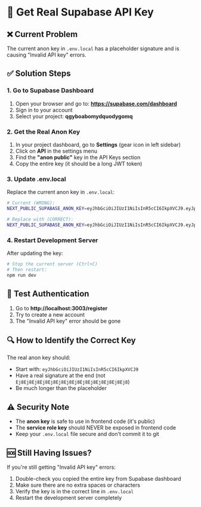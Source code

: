 # 🔑 Get Real Supabase API Key

## ❌ Current Problem
The current anon key in `.env.local` has a placeholder signature and is causing "Invalid API key" errors.

## ✅ Solution Steps

### 1. Go to Supabase Dashboard
1. Open your browser and go to: **https://supabase.com/dashboard**
2. Sign in to your account
3. Select your project: **qgyboabomydquodygomq**

### 2. Get the Real Anon Key
1. In your project dashboard, go to **Settings** (gear icon in left sidebar)
2. Click on **API** in the settings menu
3. Find the **"anon public"** key in the API Keys section
4. Copy the entire key (it should be a long JWT token)

### 3. Update .env.local
Replace the current anon key in `.env.local`:

```bash
# Current (WRONG):
NEXT_PUBLIC_SUPABASE_ANON_KEY=eyJhbGciOiJIUzI1NiIsInR5cCI6IkpXVCJ9.eyJpc3MiOiJzdXBhYmFzZSIsInJlZiI6InFneWJvYWJvbXlkcXVvZHlnb21xIiwicm9sZSI6ImFub24iLCJpYXQiOjE3NTUyNjQ5NTAsImV4cCI6MjA3MDg0MDk1MH0.Ej8Ej8Ej8Ej8Ej8Ej8Ej8Ej8Ej8Ej8Ej8Ej8Ej8Ej8

# Replace with (CORRECT):
NEXT_PUBLIC_SUPABASE_ANON_KEY=eyJhbGciOiJIUzI1NiIsInR5cCI6IkpXVCJ9.eyJpc3MiOiJzdXBhYmFzZSIsInJlZiI6InFneWJvYWJvbXlkcXVvZHlnb21xIiwicm9sZSI6ImFub24iLCJpYXQiOjE3NTUyNjQ5NTAsImV4cCI6MjA3MDg0MDk1MH0.REAL_SIGNATURE_FROM_DASHBOARD
```

### 4. Restart Development Server
After updating the key:
```bash
# Stop the current server (Ctrl+C)
# Then restart:
npm run dev
```

## 🧪 Test Authentication
1. Go to **http://localhost:3003/register**
2. Try to create a new account
3. The "Invalid API key" error should be gone

## 🔍 How to Identify the Correct Key
The real anon key should:
- Start with: `eyJhbGciOiJIUzI1NiIsInR5cCI6IkpXVCJ9`
- Have a real signature at the end (not `Ej8Ej8Ej8Ej8Ej8Ej8Ej8Ej8Ej8Ej8Ej8Ej8Ej8Ej8`)
- Be much longer than the placeholder

## ⚠️ Security Note
- The **anon key** is safe to use in frontend code (it's public)
- The **service role key** should NEVER be exposed in frontend code
- Keep your `.env.local` file secure and don't commit it to git

## 🆘 Still Having Issues?
If you're still getting "Invalid API key" errors:
1. Double-check you copied the entire key from Supabase dashboard
2. Make sure there are no extra spaces or characters
3. Verify the key is in the correct line in `.env.local`
4. Restart the development server completely
